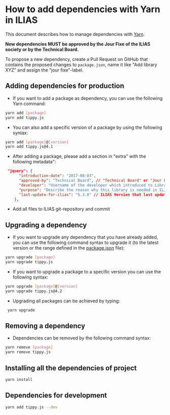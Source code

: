 # How to add dependencies with Yarn in ILIAS

This document describes how to manage dependencies with [Yarn](https://yarnpkg.com/).

**New dependencies MUST be approved by the Jour Fixe of the ILIAS society or by the Technical Board.**

To propose a new dependency, create a Pull Request on GitHub that contains the
proposed changes to `package.json`, name it like "Add library XYZ" and assign
the "jour fixe"-label.

## Adding dependencies for production

- If you want to add a package as dependency, you can use the following Yarn command:
```bash
yarn add [package]
yarn add tippy.js
```

- You can also add a specific version of a package by using the following syntax:
```bash
yarn add [package]@[version]
yarn add tippy.js@4.1
```

- After adding a package, please add a section in "extra" with the following metadata":
```json
 "jquery": {
      "introduction-date": "2017-08-03",
      "approved-by": "Technical Board", // "Technical Board" or "Jour Fixe"
      "developer": "Username of the developer which introduced to Library",
      "purpose": "Describe the reason why this library is needed in ILIAS.",
      "last-update-for-ilias": "5.3.0" // ILIAS Version that last updated this Library
    },
```
- Add all files to ILIAS git-repository and commit

## Upgrading a dependency

- If you want to upgrade any dependency that you have already added,
you can use the following command syntax to upgrade it (to the latest
version or the range defined in the [package.json](./package.json) file):
```bash
yarn upgrade [package]
yarn upgrade tippy.js
```

- If you want to upgrade a package to a specific version you can use the following syntax:
```bash
yarn upgrade [package]@[version]
yarn upgrade tippy.js@4.2
```

- Upgrading all packages can be achieved by typing:
```bash
 yarn upgrade
 ```

## Removing a dependency

- Dependencies can be removed by the following command syntax:
```bash
yarn remove [package]
yarn remove tippy.js
```

## Installing all the dependencies of project
 
```bash
yarn install
```

## Dependencies for development

```bash
yarn add tippy.js --dev
```